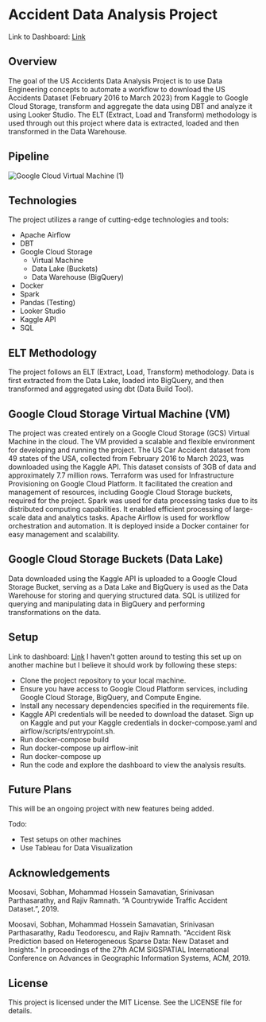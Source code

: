 # Accident Data Analysis Project

Link to Dashboard: [Link](https://lookerstudio.google.com/reporting/5b6c6190-8d71-448d-84bd-a615e5a8652b)
## Overview
The goal of the US Accidents Data Analysis Project is to use Data Engineering concepts to automate a workflow to download the US Accidents Dataset (February 2016 to March 2023) from Kaggle to Google Cloud Storage, transform and aggregate the data using DBT and analyze it using Looker Studio. The ELT (Extract, Load and Transform) methodology is used through out this project where data is extracted, loaded and then transformed in the Data Warehouse. 

## Pipeline 

![Google Cloud Virtual Machine (1)](https://github.com/1yardie/us-accidents-project/assets/162933913/e24f574c-d8d0-484c-b92c-de04d138da0a)


## Technologies

The project utilizes a range of cutting-edge technologies and tools:

- Apache Airflow
- DBT
- Google Cloud Storage
  - Virtual Machine
  - Data Lake (Buckets)
  - Data Warehouse (BigQuery)
- Docker
- Spark
- Pandas (Testing)
- Looker Studio
- Kaggle API
- SQL


## ELT Methodology
The project follows an ELT (Extract, Load, Transform) methodology. Data is first extracted from the Data Lake, loaded into BigQuery, and then transformed and aggregated using dbt (Data Build Tool).

## Google Cloud Storage Virtual Machine (VM)
The project was created entirely on a Google Cloud Storage (GCS) Virtual Machine in the cloud. The VM provided a scalable and flexible environment for developing and running the project. The US Car Accident dataset from 49 states of the USA, collected from February 2016 to March 2023, was downloaded using the Kaggle API. This dataset consists of 3GB of data and approximately 7.7 million rows. Terraform was used for Infrastructure Provisioning on Google Cloud Platform. It facilitated the creation and management of resources, including Google Cloud Storage buckets, required for the project. Spark was used for data processing tasks due to its distributed computing capabilities. It enabled efficient processing of large-scale data and analytics tasks. Apache Airflow is used for workflow orchestration and automation. It is deployed inside a Docker container for easy management and scalability.

## Google Cloud Storage Buckets (Data Lake)
Data downloaded using the Kaggle API is uploaded to a Google Cloud Storage Bucket, serving as a Data Lake and BigQuery is used as the Data Warehouse for storing and querying structured data. SQL is utilized for querying and manipulating data in BigQuery and performing transformations on the data.

## Setup
Link to dashboard: [Link](https://lookerstudio.google.com/reporting/5b6c6190-8d71-448d-84bd-a615e5a8652b)
I haven't gotten around to testing this set up on another machine but I believe it should work by following these steps:

- Clone the project repository to your local machine.
- Ensure you have access to Google Cloud Platform services, including Google Cloud Storage, BigQuery, and Compute Engine.
- Install any necessary dependencies specified in the requirements file.
- Kaggle API credentials will be needed to download the dataset. Sign up on Kaggle and put your Kaggle credentials in docker-compose.yaml and airflow/scripts/entrypoint.sh.
- Run docker-compose build
- Run docker-compose up airflow-init
- Run docker-compose up
- Run the code and explore the dashboard to view the analysis results.

## Future Plans
This will be an ongoing project with new features being added.

Todo:
- Test setups on other machines
- Use Tableau for Data Visualization

## Acknowledgements
Moosavi, Sobhan, Mohammad Hossein Samavatian, Srinivasan Parthasarathy, and Rajiv Ramnath. “A Countrywide Traffic Accident Dataset.”, 2019.

Moosavi, Sobhan, Mohammad Hossein Samavatian, Srinivasan Parthasarathy, Radu Teodorescu, and Rajiv Ramnath. "Accident Risk Prediction based on Heterogeneous Sparse Data: New Dataset and Insights." In proceedings of the 27th ACM SIGSPATIAL International Conference on Advances in Geographic Information Systems, ACM, 2019.

## License
This project is licensed under the MIT License. See the LICENSE file for details.
